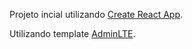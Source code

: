 Projeto incial utilizando [Create React App](https://github.com/facebook/create-react-app).

Utilizando template [AdminLTE](https://github.com/almasaeed2010/AdminLTE).